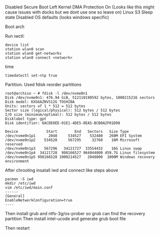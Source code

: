 Disabled Secure Boot
Left Kernel DMA Protection On (Looks like this might cause issues with docks but we dont use one so leave on)
Linux S3 Sleep state
Disabled OS defaults (looks windows specific)

Boot arch


Run iwctl:
```
device list
station wlan0 scan
station wlan0 get-networks
station wlan0 connect <network>
```

time
```
timedatectl set-ntp true
```

Partition. Used fdisk reorder partitions
```
root@archiso ~ # fdisk -l /dev/nvme0n1
Disk /dev/nvme0n1: 476.94 GiB, 512110190592 bytes, 1000215216 sectors
Disk model: KXG6AZNV512G TOSHIBA                    
Units: sectors of 1 * 512 = 512 bytes
Sector size (logical/physical): 512 bytes / 512 bytes
I/O size (minimum/optimal): 512 bytes / 512 bytes
Disklabel type: gpt
Disk identifier: 6ACDE0EE-01E1-4DE5-8EA5-BCB0A2F01D98

Device             Start        End   Sectors   Size Type
/dev/nvme0n1p1      2048     534527    532480   260M EFI System
/dev/nvme0n1p2    534528     567295     32768    16M Microsoft reserved
/dev/nvme0n1p3    567296   34121727  33554432    16G Linux swap
/dev/nvme0n1p4  34121728  998166527 964044800 459.7G Linux filesystem
/dev/nvme0n1p5 998166528 1000214527   2048000  1000M Windows recovery environment

```

After chrooting insatall iwd and connect like steps above

```
pacman -S iwd
mkdir /etc/iwd
vim /etc/iwd/main.conf
------
[General]
EnableNetworkConfiguration=true
----

```

Then install grub and ntfs-3g/os-prober so grub can find the recovery partition
Then install intel-ucode  and generate grub boot file

Then restart
